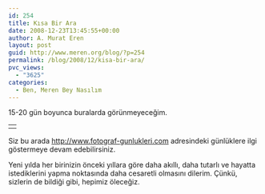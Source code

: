 ```yaml
---
id: 254
title: Kısa Bir Ara
date: 2008-12-23T13:45:55+00:00
author: A. Murat Eren
layout: post
guid: http://www.meren.org/blog/?p=254
permalink: /blog/2008/12/kisa-bir-ara/
pvc_views:
  - "3625"
categories:
  - Ben, Meren Bey Nasılım
---
```

15-20 gün boyunca buralarda görünmeyeceğim.

<table border="0" width="100%">
  <tr>
    <td align="center">
      <img src="{{ site.baseurl }}/images/kisa-bir-ara-snow-5-small.jpg" alt="" />
    </td>
  </tr>
</table>

Siz bu arada <http://www.fotograf-gunlukleri.com> adresindeki günlüklere ilgi göstermeye devam edebilirsiniz.

Yeni yılda her birinizin önceki yıllara göre daha akıllı, daha tutarlı ve hayatta istediklerini yapma noktasında daha cesaretli olmasını dilerim. Çünkü, sizlerin de bildiği gibi, hepimiz öleceğiz.
